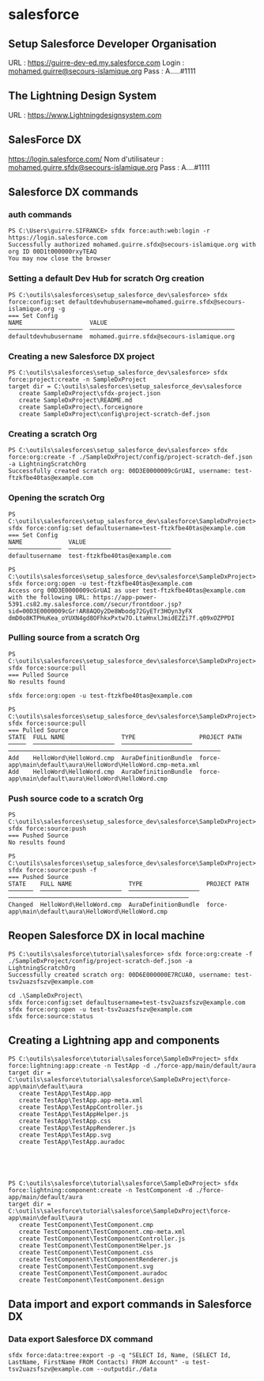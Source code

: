 # salesforce
## Setup Salesforce Developer Organisation
URL : https://guirre-dev-ed.my.salesforce.com
Login : mohamed.guirre@secours-islamique.org
Pass : A.....#1111

## The Lightning Design System
URL : https://www.Lightningdesignsystem.com

## SalesForce DX
https://login.salesforce.com/ 
Nom d'utilisateur : mohamed.guirre.sfdx@secours-islamique.org
Pass : A....#1111

## Salesforce DX commands
### auth commands
```
PS C:\Users\guirre.SIFRANCE> sfdx force:auth:web:login -r https://login.salesforce.com
Successfully authorized mohamed.guirre.sfdx@secours-islamique.org with org ID 00D1t000000rxyTEAQ
You may now close the browser
```
### Setting a default Dev Hub for scratch Org creation
```
PS C:\outils\salesforces\setup_salesforce_dev\salesforce> sfdx force:config:set defaultdevhubusername=mohamed.guirre.sfdx@secours-islamique.org -g
=== Set Config
NAME                   VALUE
─────────────────────  ─────────────────────────────────────────
defaultdevhubusername  mohamed.guirre.sfdx@secours-islamique.org

```

### Creating a new Salesforce DX project
```
PS C:\outils\salesforces\setup_salesforce_dev\salesforce> sfdx force:project:create -n SampleDxProject
target dir = C:\outils\salesforces\setup_salesforce_dev\salesforce
   create SampleDxProject\sfdx-project.json
   create SampleDxProject\README.md
   create SampleDxProject\.forceignore
   create SampleDxProject\config\project-scratch-def.json
``` 
### Creating a scratch Org
```
PS C:\outils\salesforces\setup_salesforce_dev\salesforce> sfdx force:org:create -f ./SampleDxProject/config/project-scratch-def.json -a LightningScratchOrg
Successfully created scratch org: 00D3E0000009cGrUAI, username: test-ftzkfbe40tas@example.com
```

### Opening the scratch Org
```
PS C:\outils\salesforces\setup_salesforce_dev\salesforce\SampleDxProject> sfdx force:config:set defaultusername=test-ftzkfbe40tas@example.com
=== Set Config
NAME             VALUE
───────────────  ─────────────────────────────
defaultusername  test-ftzkfbe40tas@example.com
```

```
PS C:\outils\salesforces\setup_salesforce_dev\salesforce\SampleDxProject> sfdx force:org:open -u test-ftzkfbe40tas@example.com
Access org 00D3E0000009cGrUAI as user test-ftzkfbe40tas@example.com with the following URL: https://app-power-5391.cs82.my.salesforce.com//secur/frontdoor.jsp?sid=00D3E0000009cGr!AR8AQOy2De8Wbodg72GyETr3HOyn3yFX
dmD0o8KTPHuKea_oYUXN4gd8OFhkxPxtw7O.LtaHnxlJmidEZZi7f.q09xOZPPDI
```

### Pulling source from a scratch Org
```
PS C:\outils\salesforces\setup_salesforce_dev\salesforce\SampleDxProject> sfdx force:source:pull
=== Pulled Source
No results found
```

```
sfdx force:org:open -u test-ftzkfbe40tas@example.com
```

```
PS C:\outils\salesforces\setup_salesforce_dev\salesforce\SampleDxProject> sfdx force:source:pull
=== Pulled Source
STATE  FULL NAME                TYPE                  PROJECT PATH
─────  ───────────────────────  ────────────────────  ────────────────────────────────────────────────────────────
Add    HelloWord\HelloWord.cmp  AuraDefinitionBundle  force-app\main\default\aura\HelloWord\HelloWord.cmp-meta.xml
Add    HelloWord\HelloWord.cmp  AuraDefinitionBundle  force-app\main\default\aura\HelloWord\HelloWord.cmp
```

### Push source code to a scratch Org
```
PS C:\outils\salesforces\setup_salesforce_dev\salesforce\SampleDxProject> sfdx force:source:push
=== Pushed Source
No results found
```
```
PS C:\outils\salesforces\setup_salesforce_dev\salesforce\SampleDxProject> sfdx force:source:push -f
=== Pushed Source
STATE    FULL NAME                TYPE                  PROJECT PATH
───────  ───────────────────────  ────────────────────  ───────────────────────────────────────────────────
Changed  HelloWord\HelloWord.cmp  AuraDefinitionBundle  force-app\main\default\aura\HelloWord\HelloWord.cmp
```



## Reopen Salesforce DX in local machine

```
PS C:\outils\salesforce\tutorial\salesforce> sfdx force:org:create -f ./SampleDxProject/config/project-scratch-def.json -a LightningScratchOrg
Successfully created scratch org: 00D6E000000E7RCUA0, username: test-tsv2uazsfszv@example.com

cd .\SampleDxProject\
sfdx force:config:set defaultusername=test-tsv2uazsfszv@example.com
sfdx force:org:open -u test-tsv2uazsfszv@example.com
sfdx force:source:status
```


## Creating a Lightning app and components
```
PS C:\outils\salesforce\tutorial\salesforce\SampleDxProject> sfdx force:lightning:app:create -n TestApp -d ./force-app/main/default/aura
target dir = C:\outils\salesforce\tutorial\salesforce\SampleDxProject\force-app\main\default\aura
   create TestApp\TestApp.app
   create TestApp\TestApp.app-meta.xml
   create TestApp\TestAppController.js
   create TestApp\TestAppHelper.js
   create TestApp\TestApp.css
   create TestApp\TestAppRenderer.js
   create TestApp\TestApp.svg
   create TestApp\TestApp.auradoc





PS C:\outils\salesforce\tutorial\salesforce\SampleDxProject> sfdx force:lightning:component:create -n TestComponent -d ./force-app/main/default/aura
target dir = C:\outils\salesforce\tutorial\salesforce\SampleDxProject\force-app\main\default\aura
   create TestComponent\TestComponent.cmp
   create TestComponent\TestComponent.cmp-meta.xml
   create TestComponent\TestComponentController.js
   create TestComponent\TestComponentHelper.js
   create TestComponent\TestComponent.css
   create TestComponent\TestComponentRenderer.js
   create TestComponent\TestComponent.svg
   create TestComponent\TestComponent.auradoc
   create TestComponent\TestComponent.design
```
## Data import and export commands in Salesforce DX
### Data export Salesforce DX command
```
sfdx force:data:tree:export -p -q "SELECT Id, Name, (SELECT Id, LastName, FirstName FROM Contacts) FROM Account" -u test-tsv2uazsfszv@example.com --outputdir./data
```



